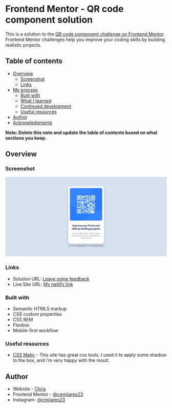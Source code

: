 # Frontend Mentor - QR code component solution

This is a solution to the [QR code component challenge on Frontend Mentor](https://www.frontendmentor.io/challenges/qr-code-component-iux_sIO_H). Frontend Mentor challenges help you improve your coding skills by building realistic projects. 

## Table of contents

- [Overview](#overview)
  - [Screenshot](#screenshot)
  - [Links](#links)
- [My process](#my-process)
  - [Built with](#built-with)
  - [What I learned](#what-i-learned)
  - [Continued development](#continued-development)
  - [Useful resources](#useful-resources)
- [Author](#author)
- [Acknowledgments](#acknowledgments)

**Note: Delete this note and update the table of contents based on what sections you keep.**

## Overview

### Screenshot

![](./screenshot.png)

### Links

- Solution URL: [Leave some feedback](https://www.frontendmentor.io/solutions/qr-component-applying-some-bem-css-EebpYC6Pxr)
- Live Site URL: [My netlify link](https://chrisqrcode-challenge.netlify.app/)


### Built with

- Semantic HTML5 markup
- CSS custom properties
- CSS BEM
- Flexbox
- Mobile-first workflow


### Useful resources

- [CSS Matic](https://www.cssmatic.com/) - This site has great css tools. I used it to apply some shadow to the box, and i'm very happy with the result.

## Author

- Website - [Chris](https://freelancer-christophermijares.netlify.app/)
- Frontend Mentor - [@cemijares23](https://www.frontendmentor.io/profile/cemijares23)
- Instagram- [@cmijares23](https://www.instagram.com/cmijares23/)
